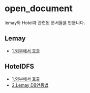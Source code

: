 # open_document
lemay와 Hotel과 관련된 문서들을 만듭니다.


## Lemay

* [1.외부에서 호출](/lemay/app_scheme.md)


## HotelDFS

* [1.외부에서 호출](/hoteldfs/app_scheme.md)
* [2.Lemay DB연동법](/hoteldfs/lemay.md)
